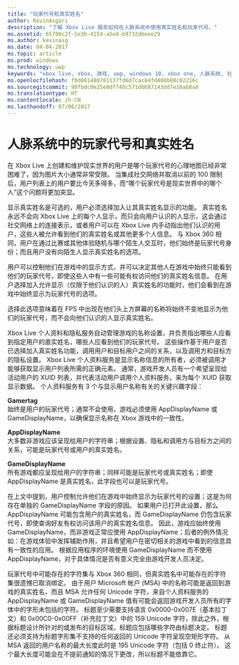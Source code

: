 ```yaml
---
title: "玩家代号和真实姓名"
author: KevinAsgari
description: "了解 Xbox Live 服务如何在人脉系统中使用真实姓名和玩家代号。"
ms.assetid: 65700c2f-5e3b-4154-a5e8-b9732d6eee29
ms.author: kevinasg
ms.date: 04-04-2017
ms.topic: article
ms.prod: windows
ms.technology: uwp
keywords: "xbox live, xbox, 游戏, uwp, windows 10, xbox one, 人脉系统, 社交平台, 玩家代号, 真实姓名"
ms.openlocfilehash: f9d081480781137fd6d7cac84fd408b88c02216c
ms.sourcegitcommit: 90fbdc0e25e0dff40c571d6687143dd7e16ab8a8
ms.translationtype: HT
ms.contentlocale: zh-CN
ms.lasthandoff: 07/06/2017
---
```

# <a name="gamertags-and-real-names-in-the-people-system"></a>人脉系统中的玩家代号和真实姓名

在 Xbox Live 上创建和维护现实世界的用户是哪个玩家代号的心理地图已经非常困难了，因为图片大小通常非常受限。 当集成社交网络并取消以前的 100 限制后，用户列表上的用户要比今天多得多，而“哪个玩家代号是现实世界中的哪个人”这个问题将更加突显。

显示真实姓名是可选的，用户必须选择加入让其真实姓名显示的功能。 真实姓名永远不会向 Xbox Live 上的每个人显示，而只会向用户认识的人显示，这会通过社交网络上的连接表示，或者用户可以在 Xbox Live 内手动指出他们认识的用户，这些人被允许看到他们的真实姓名或其他更多个人信息。 与 Xbox 360 相同，用户在通过比赛或其他体验随机与哪个陌生人交互时，他们始终是玩家代号身份；而且用户没有向陌生人显示真实姓名的选项。

用户可以控制他们在游戏中的显示方式，并可以决定其他人在游戏中始终只能看到他们的玩家代号，即使这些人中有一些可能有权访问他们的真实姓名信息。 在用户选择加入允许显示（仅限于他们认识的人）真实姓名的功能时，他们会看到在游戏中始终显示为玩家代号的选项。

选择此选项意味着在 FPS 中出现在他们头上方屏幕的名称将始终不变地显示为他们的玩家代号，而不会向他们认识的人显示真实姓名。

Xbox Live 个人资料和隐私服务自动管理游戏的名称设置，并负责指出哪些人应看到指定用户的直实姓名，哪些人应看到他们的玩家代号。 这些操作基于用户是否已选择加入真实姓名功能，调用用户和目标用户之间的关系，以及调用方和目标方的隐私设置。 Xbox Live 个人资料服务是显示名称信息的所有者，必须被调用才能够获取显示用户列表所需的正确元素。 通常，游戏开发人员有一个希望呈现给活动用户的 XUID 列表，并代表活动用户调用个人资料服务，来为每个 XUID 获取显示数据。 个人资料服务有 3 个与显示用户名称有关的关键兴趣字段：

 **Gamertag**   
始终是用户的玩家代号；通常不会使用，游戏必须使用 AppDisplayName 或 GameDisplayName，以确保显示名称在 Xbox 游戏中的一致性。

 **AppDisplayName**   
大多数非游戏应该呈现给用户的字符串；根据设置、隐私和调用方与目标方之间的关系，可能是玩家代号或用户的真实姓名。

 **GameDisplayName**   
所有游戏都应呈现给用户的字符串；同样可能是玩家代号或真实姓名；即使 AppDisplayName 是真实姓名，此字段也可以是玩家代号。

在上文中提到，用户控制允许他们在游戏中始终显示为玩家代号的设置；这是为何存在单独的 GameDisplayName 字段的原因。 如果用户已打开此设置，那么 AppDisplayName 可能包含用户的真实姓名，而 GameDisplayName 仍包含玩家代号，即使查询好友有权访问该用户的真实姓名信息。 因此，游戏应始终使用 GameDisplayName，而非游戏正常应使用 AppDisplayName；后者的例外情况如：在游戏体验中发挥辅助作用，并且希望用户在密切相关的游戏中看到的信息具有一致性的应用。 根据应用程序的环境使用 GameDisplayName 而不使用 AppDisplayName，对于具体情况是否有意义完全由游戏开发人员决定。

玩家代号中可能存在的字符集与 Xbox 360 相同，但真实姓名中可能存在的字符集很遗憾已取消绑定。 由于用户 Microsoft 帐户 (MSA) 中的名称可能是返回到游戏的真实姓名，而且 MSA 允许任何 Unicode 字符，来自个人资料服务的 AppDisplayName 或 GameDisplayName 值有可能会返回游戏开发人员所有的字体中的字形未包括的字符。 标题至少需要支持语言 0x0000-0x007E（基本拉丁文）和 0x00C0-0x00FF（补充拉丁文）中的 159 Unicode 字符，除此之外，根据标题设计所针对的或发布的目标区域，标题应包括哪些字符由标题决定。 标题还必须支持为标题字形集不支持的任何返回的 Unicode 字符呈现空矩形字符。 从 MSA 返回的用户名称的最大长度此时是 195 Unicode 字符（包括 0 终止符）。 这个最大长度可能会在不提前通知的情况下更改，所以标题不能依靠它。
